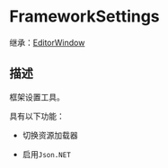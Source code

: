 # FrameworkSettings

继承：[EditorWindow](https://docs.unity.cn/cn/2022.3/ScriptReference/EditorWindow.html)

## 描述

框架设置工具。

具有以下功能：

 - 切换资源加载器
 
 - 启用`Json.NET`